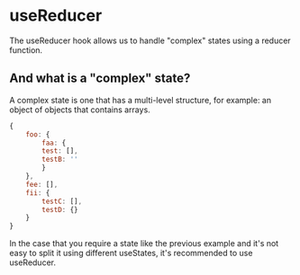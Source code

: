 # useReducer

The useReducer hook allows us to handle "complex" states using a reducer function. 

## And what is a "complex" state?

A complex state is one that has a multi-level structure, for example: an object of objects that contains arrays. 

```javascript
{
    foo: {
        faa: {
        test: [],
        testB: ''
        }
    },
    fee: [],
    fii: {
        testC: [],
        testD: {}
    }
}
```

In the case that you require a state like the previous example and it's not easy to split it using different useStates, it's recommended to use useReducer. 